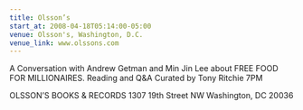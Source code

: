 ```yaml
---
title: Olsson’s
start_at: 2008-04-18T05:14:00-05:00
venue: Olsson's, Washington, D.C.
venue_link: www.olssons.com
---
```


A Conversation with Andrew Getman and Min Jin Lee
about FREE FOOD FOR MILLIONAIRES.
Reading and Q&A
Curated by Tony Ritchie
7PM

OLSSON’S BOOKS & RECORDS
1307 19th Street NW
Washington, DC 20036

